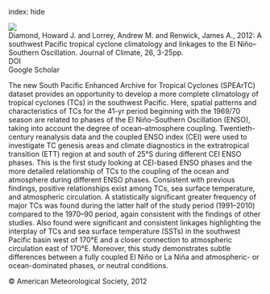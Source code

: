 index: hide

<div class="Citation">
    <div class="Citation-thumb CitationThumb-linked"  data-href="https://doi.org/10.1175/jcli-d-12-00077.1">
      <img src="https://static.claimspace.cloud/climate-study-static/refs/thumbs/14/Diamond_et_al_2012-thumb.png" />
    </div>

  <div class="Citation-body">
    <div class="Citation-text">Diamond, Howard J. and Lorrey, Andrew M. and Renwick, James A., 2012: A southwest Pacific tropical cyclone climatology and linkages to the El Niño–Southern Oscillation. <span class="Article-journal">Journal of Climate, </span><span class="Article-volume">26, </span>3-25pp.</div>
    <div class="Citation-links">
      <div class="CitationLink" data-href="https://doi.org/10.1175/jcli-d-12-00077.1">
        <div class="CitationLink-icon CitationLink-Doi"></div>
        <div class="CitationLink-text">DOI</div>
      </div>
      <div class="CitationLink" data-href="https://scholar.google.com/scholar?q=10.1175/jcli-d-12-00077.1">
        <div class="CitationLink-icon CitationLink-Scholar"></div>
        <div class="CitationLink-text">Google Scholar</div>
      </div>
    </div>
  </div>
</div>

The new South Pacific Enhanced Archive for Tropical Cyclones (SPEArTC) dataset provides an opportunity to develop a more complete climatology of tropical cyclones (TCs) in the southwest Pacific. Here, spatial patterns and characteristics of TCs for the 41-yr period beginning with the 1969/70 season are related to phases of the El Niño–Southern Oscillation (ENSO), taking into account the degree of ocean–atmosphere coupling. Twentieth-century reanalysis data and the coupled ENSO index (CEI) were used to investigate TC genesis areas and climate diagnostics in the extratropical transition (ETT) region at and south of 25°S during different CEI ENSO phases. This is the first study looking at CEI-based ENSO phases and the more detailed relationship of TCs to the coupling of the ocean and atmosphere during different ENSO phases. Consistent with previous findings, positive relationships exist among TCs, sea surface temperature, and atmospheric circulation. A statistically significant greater frequency of major TCs was found during the latter half of the study period (1991–2010) compared to the 1970–90 period, again consistent with the findings of other studies. Also found were significant and consistent linkages highlighting the interplay of TCs and sea surface temperature (SSTs) in the southwest Pacific basin west of 170°E and a closer connection to atmospheric circulation east of 170°E. Moreover, this study demonstrates subtle differences between a fully coupled El Niño or La Niña and atmospheric- or ocean-dominated phases, or neutral conditions.

<div class="Citation-copy">
&copy; American Meteorological Society, 2012
</div>